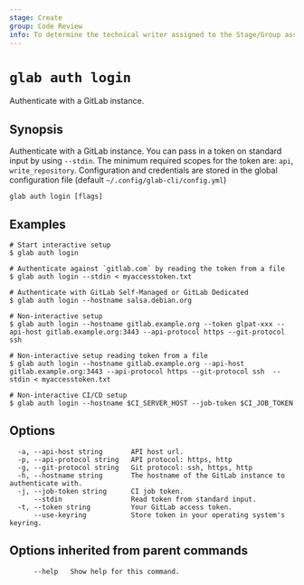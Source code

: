 ```yaml
---
stage: Create
group: Code Review
info: To determine the technical writer assigned to the Stage/Group associated with this page, see https://about.gitlab.com/handbook/product/ux/technical-writing/#assignments
---
```


<!--
This documentation is auto generated by a script.
Please do not edit this file directly. Run `make gen-docs` instead.
-->

# `glab auth login`

Authenticate with a GitLab instance.

## Synopsis

Authenticate with a GitLab instance.
You can pass in a token on standard input by using `--stdin`.
The minimum required scopes for the token are: `api`, `write_repository`.
Configuration and credentials are stored in the global configuration file (default `~/.config/glab-cli/config.yml`)

```plaintext
glab auth login [flags]
```

## Examples

```console
# Start interactive setup
$ glab auth login

# Authenticate against `gitlab.com` by reading the token from a file
$ glab auth login --stdin < myaccesstoken.txt

# Authenticate with GitLab Self-Managed or GitLab Dedicated
$ glab auth login --hostname salsa.debian.org

# Non-interactive setup
$ glab auth login --hostname gitlab.example.org --token glpat-xxx --api-host gitlab.example.org:3443 --api-protocol https --git-protocol ssh

# Non-interactive setup reading token from a file
$ glab auth login --hostname gitlab.example.org --api-host gitlab.example.org:3443 --api-protocol https --git-protocol ssh  --stdin < myaccesstoken.txt

# Non-interactive CI/CD setup
$ glab auth login --hostname $CI_SERVER_HOST --job-token $CI_JOB_TOKEN

```

## Options

```plaintext
  -a, --api-host string       API host url.
  -p, --api-protocol string   API protocol: https, http
  -g, --git-protocol string   Git protocol: ssh, https, http
  -h, --hostname string       The hostname of the GitLab instance to authenticate with.
  -j, --job-token string      CI job token.
      --stdin                 Read token from standard input.
  -t, --token string          Your GitLab access token.
      --use-keyring           Store token in your operating system's keyring.
```

## Options inherited from parent commands

```plaintext
      --help   Show help for this command.
```
